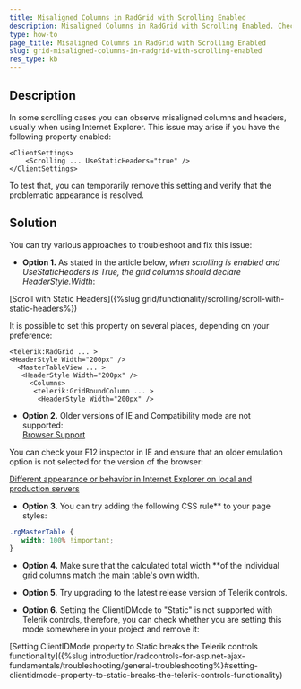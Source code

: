 ```yaml
---
title: Misaligned Columns in RadGrid with Scrolling Enabled
description: Misaligned Columns in RadGrid with Scrolling Enabled. Check it now!
type: how-to
page_title: Misaligned Columns in RadGrid with Scrolling Enabled
slug: grid-misaligned-columns-in-radgrid-with-scrolling-enabled
res_type: kb
---
```



## Description

In some scrolling cases you can observe misaligned columns and headers, usually when using Internet Explorer. This issue may arise if you have the following property enabled:

````
<ClientSettings>
    <Scrolling ... UseStaticHeaders="true" />
</ClientSettings>
````

To test that, you can temporarily remove this setting and verify that the problematic appearance is resolved.  

## Solution

You can try various approaches to troubleshoot and fix this issue:   
  
 - **Option 1.** As stated in the article below, *when scrolling is enabled and UseStaticHeaders is True, the grid columns should declare HeaderStyle.Width*:
 
 [Scroll with Static Headers]({%slug grid/functionality/scrolling/scroll-with-static-headers%})
 
 It is possible to set this property on several places, depending on your preference:

 ````
 <telerik:RadGrid ... >
<HeaderStyle Width="200px" />
   <MasterTableView ... >
    <HeaderStyle Width="200px" />
      <Columns>
       <telerik:GridBoundColumn ... >
        <HeaderStyle Width="200px" />
 ````

 - **Option 2.** Older versions of IE and Compatibility mode are not supported:   
[Browser Support](slug://getting-started/prerequisites/browser-support)  

 You can check your F12 inspector in IE and ensure that an older emulation option is not selected for the version of the browser:  

 [Different appearance or behavior in Internet Explorer on local and production servers](https://www.telerik.com/support/kb/aspnet-ajax/details/different-appearance-in-internet-explorer-on-local-and-production-servers)  
  
 - **Option 3.** You can try adding the following CSS rule** to your page styles:

 ````CSS
.rgMasterTable {
    width: 100% !important;
}
 ````

 - **Option 4.** Make sure that the calculated total width **of the individual grid columns match the main table's own width.
  
 - **Option 5.** Try upgrading to the latest release version of Telerik controls.
  
 - **Option 6.** Setting the ClientIDMode to "Static" is not supported with Telerik controls, therefore, you can check whether you are setting this mode somewhere in your project and remove it:
 
 [Setting ClientIDMode property to Static breaks the Telerik controls functionality]({%slug introduction/radcontrols-for-asp.net-ajax-fundamentals/troubleshooting/general-troubleshooting%}#setting-clientidmode-property-to-static-breaks-the-telerik-controls-functionality)

 